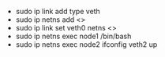 * sudo ip link add type veth
* sudo ip netns add <>
* sudo ip link set veth0 netns <>
* sudo ip netns exec node1 /bin/bash
* sudo ip netns exec node2 ifconfig veth2 up
